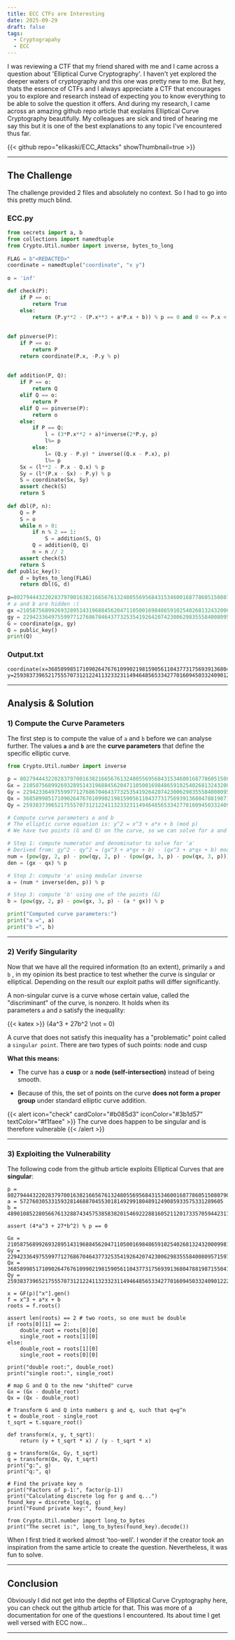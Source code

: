 ```yaml
---
title: ECC CTFs are Interesting
date: 2025-09-29
draft: false
tags:
  - Cryptograpahy
  - ECC
---
```




I was reviewing a CTF that my friend shared with me and I came across a question about 'Elliptical Curve Cryptography'. I haven't yet explored the deeper waters of cryptography and this one was pretty new to me. But hey, thats the essence of CTFs and I always appreciate a CTF that encourages you to explore and research instead of expecting you to know everything to be able to solve the question it offers. 
And during my research, I came across an amazing github repo article that explains Elliptical Curve Cryptography beautifully. My colleagues are sick and tired of hearing me say this but it is one of the best explanations to any topic I've encountered thus far. 

{{< github repo="elikaski/ECC_Attacks" showThumbnail=true >}}

---

## The Challenge 

 The challenge provided 2 files and absolutely no context. So I had to go into this pretty much blind.

### ECC.py 

```python
from secrets import a, b  
from collections import namedtuple  
from Crypto.Util.number import inverse, bytes_to_long  
  
FLAG = b"<REDACTED>"  
coordinate = namedtuple("coordinate", "x y")  
  
o = 'inf'  

def check(P):  
    if P == o:  
        return True  
    else:  
        return (P.y**2 - (P.x**3 + a*P.x + b)) % p == 0 and 0 <= P.x < p and 0 <= P.y < p  
  
  
def pinverse(P):  
    if P == o:  
        return P  
    return coordinate(P.x, -P.y % p)  
  
  
def addition(P, Q):  
    if P == o:  
        return Q  
    elif Q == o:  
        return P  
    elif Q == pinverse(P):  
        return o  
    else:  
        if P == Q:  
            l = (3*P.x**2 + a)*inverse(2*P.y, p)  
            l%= p  
        else:  
            l= (Q.y - P.y) * inverse((Q.x - P.x), p)  
            l%= p  
    Sx = (l**2 - P.x - Q.x) % p  
    Sy = (l*(P.x - Sx) - P.y) % p  
    S = coordinate(Sx, Sy)  
    assert check(S)  
    return S  
    
def dbl(P, n):  
    Q = P  
    S = o  
    while n > 0:  
        if n % 2 == 1:  
            S = addition(S, Q)  
        Q = addition(Q, Q)  
        n = n // 2  
    assert check(S)  
    return S  
def public_key():  
    d = bytes_to_long(FLAG)  
    return dbl(G, d)  
  
p=8027944432202837970016382166567613248055695684315346001687786051508079095211  
# a and b are hidden :(  
gx =2105875689926932895143196884562047110500169848659102540268132432000998177662  
gy = 229423364975599771276867046437732535419264207423006298355584008095715972502  
G = coordinate(gx, gy)  
Q = public_key()  
print(Q)
```

### Output.txt

```
coordinate(x=3685899851710902647676109902198159056110437731756939136804788198715504103708, y=259383739652175557073121224113233231149464856533427701609450332409012223263)
```

---

## Analysis & Solution 

### 1) Compute the Curve Parameters

The first step  is to compute the value of `a` and `b` before we can analyse further. The values **`a`** and **`b`** are the **curve parameters** that define the specific elliptic curve.


```python 
from Crypto.Util.number import inverse

p = 8027944432202837970016382166567613248055695684315346001687786051508079095211
Gx = 2105875689926932895143196884562047110500169848659102540268132432000998177662  
Gy = 229423364975599771276867046437732535419264207423006298355584008095715972502  
Qx = 3685899851710902647676109902198159056110437731756939136804788198715504103708  
Qy = 259383739652175557073121224113233231149464856533427701609450332409012223263

# Compute curve parameters a and b
# The elliptic curve equation is: y^2 = x^3 + a*x + b (mod p)
# We have two points (G and Q) on the curve, so we can solve for a and b

# Step 1: compute numerator and denominator to solve for 'a'
# Derived from: gy^2 - qy^2 = (gx^3 + a*gx + b) - (qx^3 + a*qx + b) mod p
num = (pow(gy, 2, p) - pow(qy, 2, p) - (pow(gx, 3, p) - pow(qx, 3, p))) % p
den = (gx - qx) % p

# Step 2: compute 'a' using modular inverse
a = (num * inverse(den, p)) % p

# Step 3: compute 'b' using one of the points (G)
b = (pow(gy, 2, p) - pow(gx, 3, p) - (a * gx)) % p

print("Computed curve parameters:")
print("a =", a)
print("b =", b)

```

---
### 2) Verify Singularity 

Now that we have all the required information (to an extent), primarily `a` and `b` , in my opinion its best practice to test whether the curve is singular or elliptical. Depending on the result our exploit paths will differ significantly.

A non-singular curve is a curve whose certain value, called the "discriminant" of the curve, is nonzero. It holds when its parameters `𝑎` and `𝑏` satisfy the inequality:

{{< katex >}} 
\(4a^3 + 27b^2  \not = 0\)

A curve that does not satisfy this inequality has a "problematic" point called a `singular point`. There are two types of such points: node and cusp

**What this means:**

- The curve has a **cusp** or a  **node (self-intersection)** instead of being smooth.
    
- Because of this, the set of points on the curve **does not form a proper group** under standard elliptic curve addition.


{{< alert icon="check" cardColor="#b085d3" iconColor="#3b1d57" textColor="#f1faee" >}}
The curve does happen to be singular and is therefore vulnerable
{{< /alert >}}

---
### 3) Exploiting  the Vulnerability 

The following code from the github article exploits Elliptical Curves that are **singular**:

```sage
p = 8027944432202837970016382166567613248055695684315346001687786051508079095211  
a = 57276030533159328146887045530181492991804891249085933575331289605  
b = 4890108522805667613288743457538583820154692228816052112017335705944231712111  
  
assert (4*a^3 + 27*b^2) % p == 0  
  
Gx = 2105875689926932895143196884562047110500169848659102540268132432000998177662  
Gy = 229423364975599771276867046437732535419264207423006298355584008095715972502  
Qx = 3685899851710902647676109902198159056110437731756939136804788198715504103708  
Qy = 259383739652175557073121224113233231149464856533427701609450332409012223263  
  
x = GF(p)["x"].gen()  
f = x^3 + a*x + b  
roots = f.roots()  
  
assert len(roots) == 2 # two roots, so one must be double  
if roots[0][1] == 2:  
    double_root = roots[0][0]  
    single_root = roots[1][0]  
else:  
    double_root = roots[1][0]  
    single_root = roots[0][0]  
  
print("double root:", double_root)  
print("single root:", single_root)  
  
# map G and Q to the new "shifted" curve  
Gx = (Gx - double_root)  
Qx = (Qx - double_root)  
  
# Transform G and Q into numbers g and q, such that q=g^n  
t = double_root - single_root  
t_sqrt = t.square_root()  
  
def transform(x, y, t_sqrt):  
    return (y + t_sqrt * x) / (y - t_sqrt * x)  
  
g = transform(Gx, Gy, t_sqrt)  
q = transform(Qx, Qy, t_sqrt)  
print("g:", g)  
print("q:", q)  
  
# Find the private key n  
print("Factors of p-1:", factor(p-1))  
print("Calculating discrete log for g and q...")  
found_key = discrete_log(q, g)  
print("Found private key:", found_key)  
  
from Crypto.Util.number import long_to_bytes  
print("The secret is:", long_to_bytes(found_key).decode())
```

When I first tried it worked almost 'too-well'. I wonder if the creator took an inspiration from the same article to create the question. Nevertheless, it was fun to solve. 

---
## Conclusion

Obviously I did not get into the depths of Elliptical Curve Cryptography here, you can check out the github article for that. This was more of a documentation for one of the questions I encountered.  Its about time I get well versed with ECC now... 

---